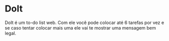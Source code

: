 # DoIt
DoIt é um to-do list web. Com ele você pode colocar até 6 tarefas por vez e se caso tentar colocar mais uma ele vai te mostrar uma mensagem bem legal.


